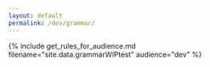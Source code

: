```yaml
---
layout: default
permalink: /dev/grammar/
---
```


{% include get_rules_for_audience.md filename="site.data.grammarWIPtest" audience="dev" %}
